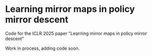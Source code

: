 # Learning mirror maps in policy mirror descent
Code for the ICLR 2025 paper "Learning mirror maps in policy mirror descent"

Work in process, adding code soon.

